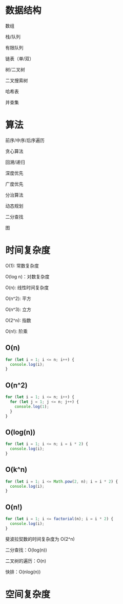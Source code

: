 # 数据结构

数组

栈/队列

有限队列

链表（单/双）

树/二叉树

二叉搜索树

哈希表

并查集

# 算法

前序/中序/后序遍历

贪心算法

回溯/递归

深度优先

广度优先

分治算法

动态规划

二分查找

图

# 时间复杂度

O(1): 常数复杂度

O(log n)：对数复杂度

O(n): 线性时间复杂度

O(n^2): 平方

O(n^3): 立方

O(2^n): 指数

O(n!): 阶乘

## O(n)

```js
for (let i = 1; i <= n; i++) {
  console.log(i);
}
```

## O(n^2)

```js
for (let i = 1; i <= n; i++) {
  for (let j = 1; j <= n; j++) {
    console.log(1);
  }
}
```

## O(log(n))

```js
for (let i = 1; i <= n; i = i * 2) {
  console.log(i);
}
```

## O(k^n)

```js
for (let i = 1; i <= Math.pow(2, n); i = i * 2) {
  console.log(i);
}
```

## O(n!)

```js
for (let i = 1; i <= factorial(n); i = i * 2) {
  console.log(i);
}
```

斐波拉契数的时间复杂度为 O(2^n)

二分查找：O(log(n))

二叉树的遍历：O(n)

快排：O(nlog(n))

# 空间复杂度
